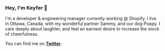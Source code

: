 ### Hey, I'm Keyfer 👋

I'm a developer & engineering manager currently working @ Shopify. I live in Ottawa, Canada, with my wonderful partner Sammy, and our dog Poppy. I care deeply about laughter, and feel an earnest desire to increase the stock of cheerfulness. 

You can find me on **[Twitter](https://twitter.com/Keyfermath)**.
